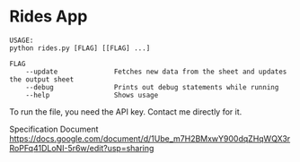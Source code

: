 # Rides App

```
USAGE:
python rides.py [FLAG] [[FLAG] ...]

FLAG
    --update              Fetches new data from the sheet and updates the output sheet
    --debug               Prints out debug statements while running
    --help                Shows usage
```

To run the file, you need the API key. Contact me directly for it.

Specification Document
https://docs.google.com/document/d/1Ube_m7H2BMxwY900dqZHqWQX3rRoPFq41DLoNI-5r6w/edit?usp=sharing